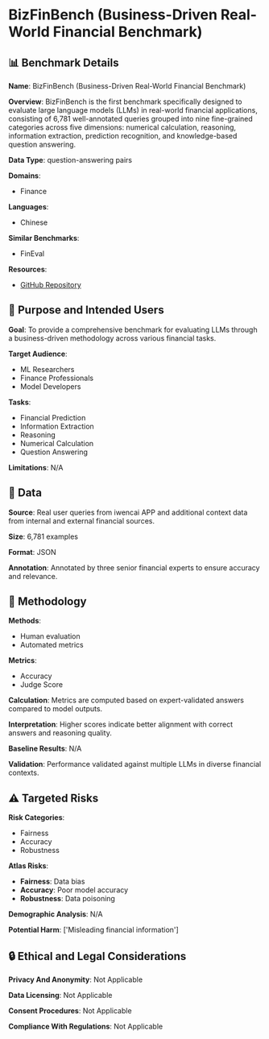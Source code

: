 # BizFinBench (Business-Driven Real-World Financial Benchmark)

## 📊 Benchmark Details

**Name**: BizFinBench (Business-Driven Real-World Financial Benchmark)

**Overview**: BizFinBench is the first benchmark specifically designed to evaluate large language models (LLMs) in real-world financial applications, consisting of 6,781 well-annotated queries grouped into nine fine-grained categories across five dimensions: numerical calculation, reasoning, information extraction, prediction recognition, and knowledge-based question answering.

**Data Type**: question-answering pairs

**Domains**:
- Finance

**Languages**:
- Chinese

**Similar Benchmarks**:
- FinEval

**Resources**:
- [GitHub Repository](https://github.com/HiThink-Research/BizFinBench)

## 🎯 Purpose and Intended Users

**Goal**: To provide a comprehensive benchmark for evaluating LLMs through a business-driven methodology across various financial tasks.

**Target Audience**:
- ML Researchers
- Finance Professionals
- Model Developers

**Tasks**:
- Financial Prediction
- Information Extraction
- Reasoning
- Numerical Calculation
- Question Answering

**Limitations**: N/A

## 💾 Data

**Source**: Real user queries from iwencai APP and additional context data from internal and external financial sources.

**Size**: 6,781 examples

**Format**: JSON

**Annotation**: Annotated by three senior financial experts to ensure accuracy and relevance.

## 🔬 Methodology

**Methods**:
- Human evaluation
- Automated metrics

**Metrics**:
- Accuracy
- Judge Score

**Calculation**: Metrics are computed based on expert-validated answers compared to model outputs.

**Interpretation**: Higher scores indicate better alignment with correct answers and reasoning quality.

**Baseline Results**: N/A

**Validation**: Performance validated against multiple LLMs in diverse financial contexts.

## ⚠️ Targeted Risks

**Risk Categories**:
- Fairness
- Accuracy
- Robustness

**Atlas Risks**:
- **Fairness**: Data bias
- **Accuracy**: Poor model accuracy
- **Robustness**: Data poisoning

**Demographic Analysis**: N/A

**Potential Harm**: ['Misleading financial information']

## 🔒 Ethical and Legal Considerations

**Privacy And Anonymity**: Not Applicable

**Data Licensing**: Not Applicable

**Consent Procedures**: Not Applicable

**Compliance With Regulations**: Not Applicable
